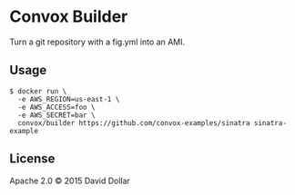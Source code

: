 # Convox Builder

Turn a git repository with a fig.yml into an AMI.

## Usage

    $ docker run \
      -e AWS_REGION=us-east-1 \
      -e AWS_ACCESS=foo \
      -e AWS_SECRET=bar \
      convox/builder https://github.com/convox-examples/sinatra sinatra-example

## License

Apache 2.0 &copy; 2015 David Dollar

